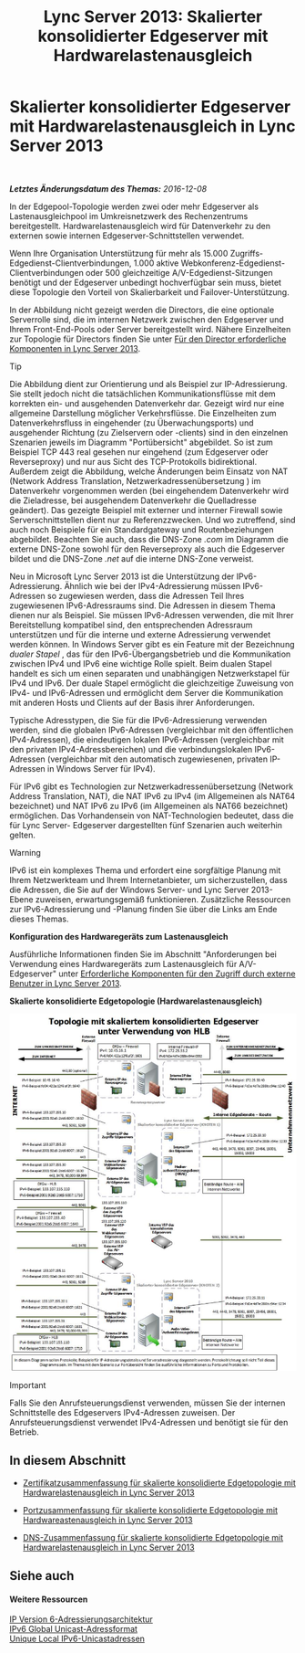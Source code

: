 ﻿---
title: 'Lync Server 2013: Skalierter konsolidierter Edgeserver mit Hardwarelastenausgleich'
TOCTitle: Skalierter konsolidierter Edgeserver mit Hardwarelastenausgleich
ms:assetid: 6783e225-9677-415a-8731-0bf2e2c4cf8b
ms:mtpsurl: https://technet.microsoft.com/de-de/library/Gg398478(v=OCS.15)
ms:contentKeyID: 49294255
ms.date: 12/10/2016
mtps_version: v=OCS.15
ms.translationtype: HT
---

# Skalierter konsolidierter Edgeserver mit Hardwarelastenausgleich in Lync Server 2013

 

_**Letztes Änderungsdatum des Themas:** 2016-12-08_

In der Edgepool-Topologie werden zwei oder mehr Edgeserver als Lastenausgleichpool im Umkreisnetzwerk des Rechenzentrums bereitgestellt. Hardwarelastenausgleich wird für Datenverkehr zu den externen sowie internen Edgeserver-Schnittstellen verwendet.

Wenn Ihre Organisation Unterstützung für mehr als 15.000 Zugriffs-Edgedienst-Clientverbindungen, 1.000 aktive Webkonferenz-Edgedienst-Clientverbindungen oder 500 gleichzeitige A/V-Edgedienst-Sitzungen benötigt und der Edgeserver unbedingt hochverfügbar sein muss, bietet diese Topologie den Vorteil von Skalierbarkeit und Failover-Unterstützung.

In der Abbildung nicht gezeigt werden die Directors, die eine optionale Serverrolle sind, die im internen Netzwerk zwischen den Edgeserver und Ihrem Front-End-Pools oder Server bereitgestellt wird. Nähere Einzelheiten zur Topologie für Directors finden Sie unter [Für den Director erforderliche Komponenten in Lync Server 2013](lync-server-2013-components-required-for-the-director.md).


> [!TIP]
> Die Abbildung dient zur Orientierung und als Beispiel zur IP-Adressierung. Sie stellt jedoch nicht die tatsächlichen Kommunikationsflüsse mit dem korrekten ein- und ausgehenden Datenverkehr dar. Gezeigt wird nur eine allgemeine Darstellung möglicher Verkehrsflüsse. Die Einzelheiten zum Datenverkehrsfluss in eingehender (zu Überwachungsports) und ausgehender Richtung (zu Zielservern oder -clients) sind in den einzelnen Szenarien jeweils im Diagramm "Portübersicht" abgebildet. So ist zum Beispiel TCP 443 real gesehen nur eingehend (zum Edgeserver oder Reverseproxy) und nur aus Sicht des TCP-Protokolls bidirektional. Außerdem zeigt die Abbildung, welche Änderungen beim Einsatz von NAT (Network Address Translation, Netzwerkadressenübersetzung ) im Datenverkehr vorgenommen werden (bei eingehendem Datenverkehr wird die Zieladresse, bei ausgehendem Datenverkehr die Quelladresse geändert). Das gezeigte Beispiel mit externer und interner Firewall sowie Serverschnittstellen dient nur zu Referenzzwecken. Und wo zutreffend, sind auch noch Beispiele für ein Standardgateway und Routenbeziehungen abgebildet. Beachten Sie auch, dass die DNS-Zone <EM>.com</EM> im Diagramm die externe DNS-Zone sowohl für den Reverseproxy als auch die Edgeserver bildet und die DNS-Zone <EM>.net</EM> auf die interne DNS-Zone verweist.



Neu in Microsoft Lync Server 2013 ist die Unterstützung der IPv6-Adressierung. Ähnlich wie bei der IPv4-Adressierung müssen IPv6-Adressen so zugewiesen werden, dass die Adressen Teil Ihres zugewiesenen IPv6-Adressraums sind. Die Adressen in diesem Thema dienen nur als Beispiel. Sie müssen IPv6-Adressen verwenden, die mit Ihrer Bereitstellung kompatibel sind, den entsprechenden Adressraum unterstützen und für die interne und externe Adressierung verwendet werden können. In Windows Server gibt es ein Feature mit der Bezeichnung *dualer Stapel* , das für den IPv6-Übergangsbetrieb und die Kommunikation zwischen IPv4 und IPv6 eine wichtige Rolle spielt. Beim dualen Stapel handelt es sich um einen separaten und unabhängigen Netzwerkstapel für IPv4 und IPv6. Der duale Stapel ermöglicht die gleichzeitige Zuweisung von IPv4- und IPv6-Adressen und ermöglicht dem Server die Kommunikation mit anderen Hosts und Clients auf der Basis ihrer Anforderungen.

Typische Adresstypen, die Sie für die IPv6-Adressierung verwenden werden, sind die globalen IPv6-Adressen (vergleichbar mit den öffentlichen IPv4-Adressen), die eindeutigen lokalen IPv6-Adressen (vergleichbar mit den privaten IPv4-Adressbereichen) und die verbindungslokalen IPv6-Adressen (vergleichbar mit den automatisch zugewiesenen, privaten IP-Adressen in Windows Server für IPv4).

Für IPv6 gibt es Technologien zur Netzwerkadressenübersetzung (Network Address Translation, NAT), die NAT IPv6 zu IPv4 (im Allgemeinen als NAT64 bezeichnet) und NAT IPv6 zu IPv6 (im Allgemeinen als NAT66 bezeichnet) ermöglichen. Das Vorhandensein von NAT-Technologien bedeutet, dass die für Lync Server- Edgeserver dargestellten fünf Szenarien auch weiterhin gelten.


> [!WARNING]
> IPv6 ist ein komplexes Thema und erfordert eine sorgfältige Planung mit Ihrem Netzwerkteam und Ihrem Internetanbieter, um sicherzustellen, dass die Adressen, die Sie auf der Windows Server- und Lync Server 2013-Ebene zuweisen, erwartungsgemäß funktionieren. Zusätzliche Ressourcen zur IPv6-Adressierung und -Planung finden Sie über die Links am Ende dieses Themas.



**Konfiguration des Hardwaregeräts zum Lastenausgleich**

Ausführliche Informationen finden Sie im Abschnitt "Anforderungen bei Verwendung eines Hardwaregeräts zum Lastenausgleich für A/V-Edgeserver" unter [Erforderliche Komponenten für den Zugriff durch externe Benutzer in Lync Server 2013](lync-server-2013-components-required-for-external-user-access.md).

**Skalierte konsolidierte Edgetopologie (Hardwarelastenausgleich)**

![Skalierter konsolidierter Edgeserver – Topologie](images/Gg398478.3a57cd0d-8de4-4ecc-a783-4dff5b3456a2(OCS.15).jpg "Skalierter konsolidierter Edgeserver – Topologie")


> [!IMPORTANT]
> Falls Sie den Anrufsteuerungsdienst verwenden, müssen Sie der internen Schnittstelle des Edgeservers IPv4-Adressen zuweisen. Der Anrufsteuerungsdienst verwendet IPv4-Adressen und benötigt sie für den Betrieb.



## In diesem Abschnitt

  - [Zertifikatzusammenfassung für skalierte konsolidierte Edgetopologie mit Hardwarelastenausgleich in Lync Server 2013](lync-server-2013-certificate-summary-scaled-consolidated-edge-with-hardware-load-balancers.md)

  - [Portzusammenfassung für skalierte konsolidierte Edgetopologie mit Hardwareastenausgleich in Lync Server 2013](lync-server-2013-port-summary-scaled-consolidated-edge-with-hardware-load-balancers.md)

  - [DNS-Zusammenfassung für skalierte konsolidierte Edgetopologie mit Hardwarelastenausgleich in Lync Server 2013](lync-server-2013-dns-summary-scaled-consolidated-edge-with-hardware-load-balancers.md)

## Siehe auch

#### Weitere Ressourcen

[IP Version 6-Adressierungsarchitektur](http://tools.ietf.org/html/rfc4291)  
[IPv6 Global Unicast-Adressformat](http://tools.ietf.org/html/rfc3587)  
[Unique Local IPv6-Unicastadressen](http://tools.ietf.org/html/rfc4193)

